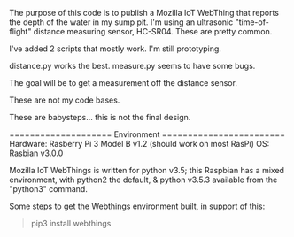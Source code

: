 The purpose of this code is to publish a Mozilla IoT WebThing that reports the 
depth of the water in my sump pit.  I'm using an ultrasonic "time-of-flight" distance 
measuring sensor, HC-SR04. These are pretty common.


I've added 2 scripts that mostly work.  I'm still prototyping. 

distance.py works the best.
measure.py seems to have some bugs.

The goal will be to get a measurement off the distance sensor.

These are not my code bases.

These are babysteps... this is not the final design.

==================== Environment ========================
Hardware:  Rasberry Pi 3 Model B v1.2 (should work on most RasPi)
OS: Rasbian v3.0.0

Mozilla IoT WebThings is written for python v3.5; this Raspbian has a mixed environment, 
with python2 the default, & python v3.5.3 available from the "python3" command.


Some steps to get the Webthings environment built, in support of this: 
> pip3 install webthings

